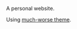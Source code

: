 A personal website.

Using [much-worse theme](https://github.com/gchauras/much-worse-jekyll-theme). 
